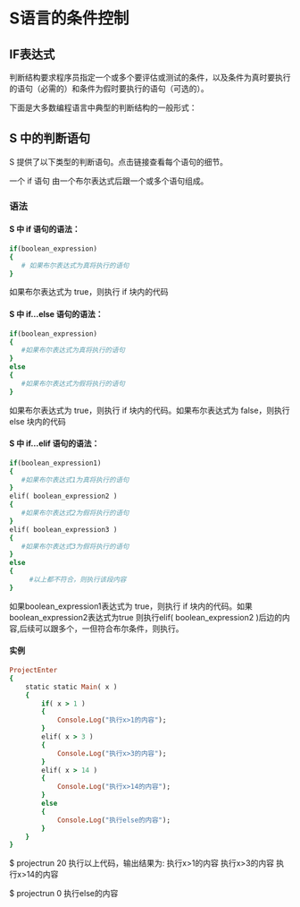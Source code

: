 # S语言的条件控制

## IF表达式

判断结构要求程序员指定一个或多个要评估或测试的条件，以及条件为真时要执行的语句（必需的）和条件为假时要执行的语句（可选的）。

下面是大多数编程语言中典型的判断结构的一般形式：



## S 中的判断语句
S 提供了以下类型的判断语句。点击链接查看每个语句的细节。

一个 if 语句 由一个布尔表达式后跟一个或多个语句组成。

### 语法
#### S 中 if 语句的语法：
```ruby 
if(boolean_expression) 
{
   # 如果布尔表达式为真将执行的语句
}
````
如果布尔表达式为 true，则执行 if 块内的代码

#### S 中 if...else 语句的语法：
```ruby 
if(boolean_expression)
{
   #如果布尔表达式为真将执行的语句 
}
else
{
   #如果布尔表达式为假将执行的语句
}
```
如果布尔表达式为 true，则执行 if 块内的代码。如果布尔表达式为 false，则执行 else 块内的代码


#### S 中 if...elif 语句的语法：
```ruby 
if(boolean_expression1)
{
   #如果布尔表达式1为真将执行的语句 
}
elif( boolean_expression2 )
{
   #如果布尔表达式2为假将执行的语句
}
elif( boolean_expression3 )
{
   #如果布尔表达式3为假将执行的语句
}
else
{
     #以上都不符合，则执行该段内容
}
```
如果boolean_expression1表达式为 true，则执行 if 块内的代码。如果boolean_expression2表达式为true 则执行elif( boolean_expression2 )后边的内容,后续可以跟多个，一但符合布尔条件，则执行。



#### 实例
```ruby
ProjectEnter
{
    static static Main( x )
    {
        if( x > 1 )
        {
            Console.Log("执行x>1的内容");
        }
        elif( x > 3 )
        {
            Console.Log("执行x>3的内容");
        }
        elif( x > 14 )
        {
            Console.Log("执行x>14的内容");
        }
        else
        {
            Console.Log("执行else的内容");
        }
    }
}
```
$ projectrun 20
执行以上代码，输出结果为:
执行x>1的内容
执行x>3的内容
执行x>14的内容

$ projectrun 0
执行else的内容



